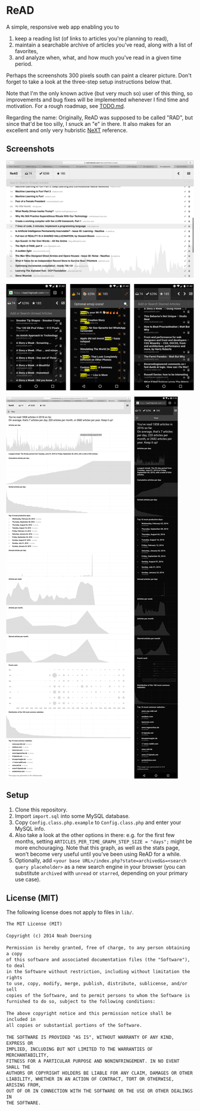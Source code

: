 # ReAD

A simple, responsive web app enabling you to

1. keep a reading list (of links to articles you're planning to read),
2. maintain a searchable archive of articles you've read, along with a list of favorites,
3. and analyze when, what, and how much you've read in a given time period.

Perhaps the screenshots 300 pixels south can paint a clearer picture. Don't forget to take a look at the three-step setup instructions below that.

Note that I'm the only known active (but very much so) user of this thing, so improvements and bug fixes will be implemented whenever I find time and motivation. For a rough roadmap, see [TODO.md](https://github.com/doersino/ReAD/blob/master/TODO.md).

Regarding the name: Originally, ReAD was supposed to be called "RAD", but since that'd be too silly, I snuck an "e" in there. It also makes for an excellent and only very hubristic [NeXT](https://en.wikipedia.org/wiki/NeXT) reference.


## Screenshots

![desktop](https://github.com/doersino/ReAD/raw/master/screenshot-desktop.png)

![mobile](https://github.com/doersino/ReAD/raw/master/screenshots-mobile.png)

![stats](https://github.com/doersino/ReAD/raw/master/screenshots-stats.png)

<!-- As of September 9, 2016. -->


## Setup

1. Clone this repository.
2. Import `import.sql` into some MySQL database.
3. Copy `Config.class.php.example` to `Config.class.php` and enter your MySQL info.
4. Also take a look at the other options in there: e.g. for the first few months, setting `ARTICLES_PER_TIME_GRAPH_STEP_SIZE = "days";` might be more enchouraging. Note that this graph, as well as the stats page, won't become very useful until you've been using ReAD for a while.
5. Optionally, add `<your base URL>/index.php?state=archived&s=<search query placeholder>` as a new search engine in your browser (you can substitute `archived` with `unread` or `starred`, depending on your primary use case).


## License (MIT)

The following license does not apply to files in `lib/`.

```
The MIT License (MIT)

Copyright (c) 2014 Noah Doersing

Permission is hereby granted, free of charge, to any person obtaining a copy
of this software and associated documentation files (the "Software"), to deal
in the Software without restriction, including without limitation the rights
to use, copy, modify, merge, publish, distribute, sublicense, and/or sell
copies of the Software, and to permit persons to whom the Software is
furnished to do so, subject to the following conditions:

The above copyright notice and this permission notice shall be included in
all copies or substantial portions of the Software.

THE SOFTWARE IS PROVIDED "AS IS", WITHOUT WARRANTY OF ANY KIND, EXPRESS OR
IMPLIED, INCLUDING BUT NOT LIMITED TO THE WARRANTIES OF MERCHANTABILITY,
FITNESS FOR A PARTICULAR PURPOSE AND NONINFRINGEMENT. IN NO EVENT SHALL THE
AUTHORS OR COPYRIGHT HOLDERS BE LIABLE FOR ANY CLAIM, DAMAGES OR OTHER
LIABILITY, WHETHER IN AN ACTION OF CONTRACT, TORT OR OTHERWISE, ARISING FROM,
OUT OF OR IN CONNECTION WITH THE SOFTWARE OR THE USE OR OTHER DEALINGS IN
THE SOFTWARE.
```
